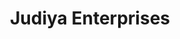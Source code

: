 ---
title: "Judiya Enterprises"
url: /ilford/judiya-enterprises-cranbrook-road/
shop: Lebensmittel
---